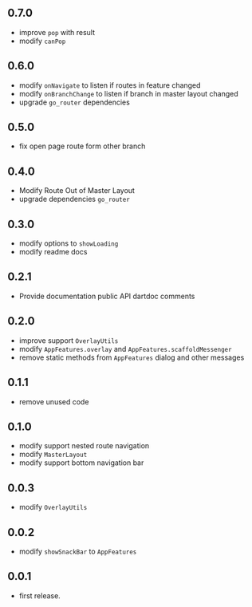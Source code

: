 ## 0.7.0
* improve `pop` with result
* modify `canPop`

## 0.6.0
* modify `onNavigate` to listen if routes in feature changed
* modify `onBranchChange` to listen if branch in master layout changed
* upgrade `go_router` dependencies

## 0.5.0
* fix open page route form other branch

## 0.4.0
* Modify Route Out of Master Layout
* upgrade dependencies `go_router`

## 0.3.0
* modify options to `showLoading`
* modify readme docs

## 0.2.1
* Provide documentation public API dartdoc comments

## 0.2.0
* improve support `OverlayUtils`
* modify `AppFeatures.overlay` and `AppFeatures.scaffoldMessenger`
* remove static methods from `AppFeatures` dialog and other messages

## 0.1.1
* remove unused code

## 0.1.0
* modify support nested route navigation
* modify `MasterLayout`
* modify support bottom navigation bar

## 0.0.3
* modify `OverlayUtils`

## 0.0.2
* modify `showSnackBar` to `AppFeatures`

## 0.0.1
* first release.